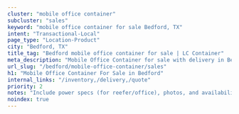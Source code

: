 ```yaml
---
cluster: "mobile office container"
subcluster: "sales"
keyword: "mobile office container for sale Bedford, TX"
intent: "Transactional-Local"
page_type: "Location-Product"
city: "Bedford, TX"
title_tag: "Bedford mobile office container for sale | LC Container"
meta_description: "Mobile Office Container for sale with delivery in Bedford, TX. LC Container — local Since 2003. Get pricing today."
url_slug: "/bedford/mobile-office-container/sales"
h1: "Mobile Office Container For Sale in Bedford"
internal_links: "/inventory,/delivery,/quote"
priority: 2
notes: "Include power specs (for reefer/office), photos, and availability."
noindex: true
---
```


<!-- TODO: Add unique city/inventory copy, images, and internal links here. -->
